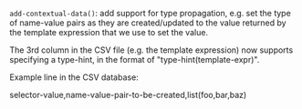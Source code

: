 `add-contextual-data()`: add support for type propagation, e.g. set the
type of name-value pairs as they are created/updated to the value returned
by the template expression that we use to set the value.

The 3rd column in the CSV file (e.g. the template expression) now supports
specifying a type-hint, in the format of "type-hint(template-expr)".

Example line in the CSV database:

selector-value,name-value-pair-to-be-created,list(foo,bar,baz)

